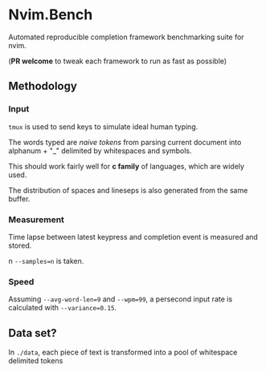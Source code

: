 # Nvim.Bench

Automated reproducible completion framework benchmarking suite for nvim.

(**PR welcome** to tweak each framework to run as fast as possible)

## Methodology

### Input

`tmux` is used to send keys to simulate ideal human typing.

The words typed are _naive tokens_ from parsing current document into alphanum + "\_" delimited by whitespaces and symbols.

This should work fairly well for **c family** of languages, which are widely used.

The distribution of spaces and lineseps is also generated from the same buffer.

### Measurement

Time lapse between latest keypress and completion event is measured and stored.

n `--samples=n` is taken.

### Speed

Assuming `--avg-word-len=9` and `--wpm=99`, a persecond input rate is calculated with `--variance=0.15`.

## Data set?

In `./data`, each piece of text is transformed into a pool of whitespace delimited tokens
